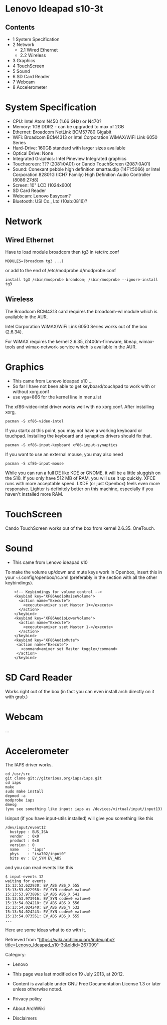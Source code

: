 Lenovo Ideapad s10-3t
=====================

Contents
--------

-   1 System Specification
-   2 Network
    -   2.1 Wired Ethernet
    -   2.2 Wireless
-   3 Graphics
-   4 TouchScreen
-   5 Sound
-   6 SD Card Reader
-   7 Webcam
-   8 Accelerometer

System Specification
====================

-   CPU: Intel Atom N450 (1.66 GHz) or N470?
-   Memory: 1GB DDR2 - can be upgraded to max of 2GB
-   Ethernet: Broadcom NetLink BCM57780 Gigabit
-   WiFi: Broadcom BCM4313 or Intel Corporation WiMAX/WiFi Link 6050
    Series
-   Hard-Drive: 160GB standard with larger sizes available
-   Optical Drive: None
-   Integrated Graphics: Intel Pineview Integrated graphics
-   Touchscreen: ??? (2081:0A01) or Cando TouchScreen (2087:0A01)
-   Sound: Conexant pebble high definition smartaudip (14F1:5066) or
    Intel Corporation 82801G (ICH7 Family) High Definition Audio
    Controller (8086:27d8)
-   Screen: 10" LCD (1024x600)
-   SD Card Reader
-   Webcam: Lenovo Easycam?
-   Bluetooth: USI Co., Ltd (10ab:0816)?

Network
=======

Wired Ethernet
--------------

Have to load module broadcom then tg3 in /etc/rc.conf

    MODULES=(broadcom tg3 ...)

or add to the end of /etc/modprobe.d/modprobe.conf

    install tg3 /sbin/modprobe broadcom; /sbin/modprobe --ignore-install tg3

Wireless
--------

The Broadcom BCM4313 card requires the broadcom-wl module which is
available in the AUR.

Intel Corporation WiMAX/WiFi Link 6050 Series works out of the box
(2.6.34).

For WiMAX requires the kernel 2.6.35, i2400m-firmware, libeap,
wimax-tools and wimax-network-service which is available in the AUR.

Graphics
========

-   This came from Lenovo ideapad s10 ...
-   So far I have not been able to get keyboard/touchpad to work with or
    without xorg.conf
-   use vga=866 for the kernel line in menu.lst

The xf86-video-intel driver works well with no xorg.conf. After
installing xorg,

    pacman -S xf86-video-intel

If you startx at this point, you may not have a working keyboard or
touchpad. Installing the keyboard and synaptics drivers should fix that.

    pacman -S xf86-input-keyboard xf86-input-synaptics

If you want to use an external mouse, you may also need

    pacman -S xf86-input-mouse

While you can run a full DE like KDE or GNOME, it will be a little
sluggish on the S10. If you only have 512 MB of RAM, you will use it up
quickly. XFCE runs with more acceptable speed. LXDE (or just Openbox)
feels even more responsive. Lighter is definitely better on this
machine, especially if you haven't installed more RAM.

TouchScreen
===========

Cando TouchScreen works out of the box from kernel 2.6.35. OneTouch.

Sound
=====

-   This came from Lenovo ideapad s10

To make the volume up/down and mute keys work in Openbox, insert this in
your ~/.config/openbox/rc.xml (preferably in the section with all the
other keybindings).

        <!-- Keybindings for volume control -->
        <keybind key="XF86AudioRaiseVolume">
          <action name="Execute">
            <execute>amixer sset Master 1+</execute>
          </action>
        </keybind>
        <keybind key="XF86AudioLowerVolume">
          <action name="Execute">
            <execute>amixer sset Master 1-</execute>
          </action>
        </keybind>
        <keybind key="XF86AudioMute">
         <action name="Execute">
           <command>amixer set Master toggle</command>
         </action>
        </keybind>

SD Card Reader
==============

Works right out of the box (in fact you can even install arch directly
on it with grub.)

Webcam
======

...

Accelerometer
=============

The IAPS driver works.

    cd /usr/src
    git clone git://gitorious.org/iaps/iaps.git
    cd iaps
    make
    sudo make install
    depmod -a
    modprobe iaps
    dmesg
    (you see something like input: iaps as /devices/virtual/input/input13)

lsinput (if you have input-utils installed) will give you something like
this

    /dev/input/event12
      bustype : BUS_ISA
      vendor  : 0x0
      product : 0x0
      version : 0
      name    : "iaps"
      phys    : "isa702/input0"
      bits ev : EV_SYN EV_ABS

and you can read events like this

    $ input-events 12
    waiting for events
    15:13:53.622930: EV_ABS ABS_X 555
    15:13:53.622958: EV_SYN code=0 value=0
    15:13:53.973886: EV_ABS ABS_X 541
    15:13:53.973916: EV_SYN code=0 value=0
    15:13:54.024218: EV_ABS ABS_X 556
    15:13:54.024240: EV_ABS ABS_Y 532
    15:13:54.024243: EV_SYN code=0 value=0
    15:13:54.073551: EV_ABS ABS_X 555
    ...

Here are some ideas what to do with it.

Retrieved from
"https://wiki.archlinux.org/index.php?title=Lenovo_Ideapad_s10-3t&oldid=267099"

Category:

-   Lenovo

-   This page was last modified on 19 July 2013, at 20:12.
-   Content is available under GNU Free Documentation License 1.3 or
    later unless otherwise noted.
-   Privacy policy
-   About ArchWiki
-   Disclaimers
